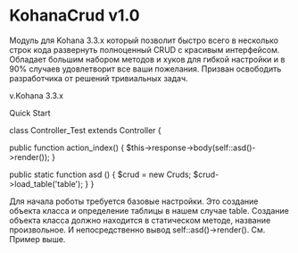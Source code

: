 # KohanaCrud v1.0

Модуль для Kohana 3.3.x который позволит быстро всего в несколько строк кода развернуть полноценный CRUD c красивым интерфейсом.
Обладает большим набором методов и хуков для гибкой настройки и в 90% случаев удовлетворит все ваши пожелания. 
Призван освободить разработчика от решений тривиальных задач.

v.Kohana 3.3.x

Quick Start

class Controller_Test extends Controller {

public function action_index() {
    $this->response->body(self::asd()->render());
}


public static  function asd () {
    $crud = new Cruds;
    $crud->load_table('table');
}
}

Для начала роботы требуется базовые настройки. Это создание объекта класса и определение таблицы в нашем случае table. Создание объекта класса должно находится в статическом методе, название произвольное. И непосредственно вывод self::asd()->render(). См. Пример выше.
